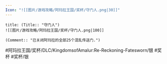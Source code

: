 ```yaml
---
Icon: "![[图片/游戏攻略/阿玛拉王国/奖杯/守门人.png|30]]"
---
```

```ad-common-silver-trophy
title: (Title:: "守门人")
![[图片/游戏攻略/阿玛拉王国/奖杯/守门人.png|100]]

(Comment:: "已关闭阿玛拉的全部25个混乱传送门.")
```

#阿玛拉王国/奖杯/DLC/KingdomsofAmalur:Re-Reckoning-Fatesworn/银 #奖杯 #奖杯/银
